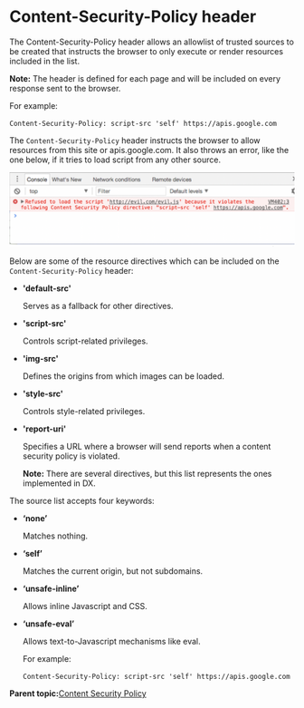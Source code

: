 # Content-Security-Policy header 

The Content-Security-Policy header allows an allowlist of trusted sources to be created that instructs the browser to only execute or render resources included in the list.

**Note:** The header is defined for each page and will be included on every response sent to the browser.

For example:

```
Content-Security-Policy: script-src 'self' https://apis.google.com
```

The `Content-Security-Policy` header instructs the browser to allow resources from this site or apis.google.com. It also throws an error, like the one below, if it tries to load script from any other source.

![Content-Security-Policy header](../images/csp-browser-error.png)

Below are some of the resource directives which can be included on the `Content-Security-Policy` header:

-   **'default-src'**

    Serves as a fallback for other directives.


-   **'script-src'**

    Controls script-related privileges.


-   **'img-src'**

    Defines the origins from which images can be loaded.

-   **'style-src'**

    Controls style-related privileges.

-   **'report-uri'**

    Specifies a URL where a browser will send reports when a content security policy is violated.

    **Note:** There are several directives, but this list represents the ones implemented in DX.


The source list accepts four keywords:

-   **‘none’**

    Matches nothing.

-   **‘self’**

    Matches the current origin, but not subdomains.

-   **‘unsafe-inline’**

    Allows inline Javascript and CSS.

-   **‘unsafe-eval’**

    Allows text-to-Javascript mechanisms like eval.

    For example:

    ```
    Content-Security-Policy: script-src 'self' https://apis.google.com
    ```


**Parent topic:**[Content Security Policy ](../security/content_security_policy.md)

